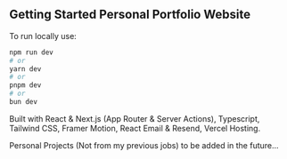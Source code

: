 ## Getting Started Personal Portfolio Website

To run locally use:

```bash
npm run dev
# or
yarn dev
# or
pnpm dev
# or
bun dev
```
Built with React & Next.js (App Router & Server Actions), Typescript, Tailwind CSS, Framer Motion, React Email & Resend, Vercel Hosting.

Personal Projects (Not from my previous jobs) to be added in the future...
